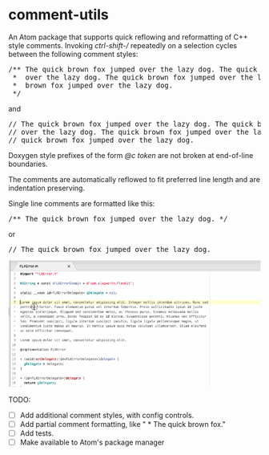 # comment-utils
An Atom package that supports quick reflowing and reformatting of C++ style comments.
Invoking *ctrl-shift-/* repeatedly on a selection cycles between the following comment styles:

<pre>
/** The quick brown fox jumped over the lazy dog. The quick brown fox jumped
 *  over the lazy dog. The quick brown fox jumped over the lazy dog. The quick
 *  brown fox jumped over the lazy dog.
 */
</pre>
and
<pre>
// The quick brown fox jumped over the lazy dog. The quick brown fox jumped
// over the lazy dog. The quick brown fox jumped over the lazy dog. The
// quick brown fox jumped over the lazy dog.
</pre>

Doxygen style prefixes of the form *@c token* are not broken at end-of-line boundaries.

The comments are automatically reflowed to fit preferred line length and are indentation preserving.

Single line comments are formatted like this:

<pre>
/** The quick brown fox jumped over the lazy dog. */
</pre>

or

<pre>
// The quick brown fox jumped over the lazy dog.
</pre>

![Comment Utils](comment_utils.gif)


TODO:
  - [ ] Add additional comment styles, with config controls.
  - [ ] Add partial comment formatting, like " * The quick brown fox."
  - [ ] Add tests.
  - [ ] Make available to Atom's package manager
